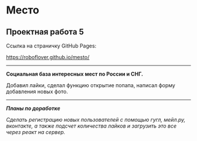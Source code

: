 # Место

## Проектная работа 5

Ссылка на страничку GitHub Pages:

https://roboflover.github.io/mesto/

---

**Социальная база интересных мест по России и СНГ.**

Добавил лайки, сделал функцию открытие попапа, написал форму добавления новых фото.

---

**_Планы по доработке_**

_Сделать регистрацию новых пользователей с помощью гугл, мейл.ру, вконтакте, а также подсчет количества лайков и загрузить это все через реакт на сервер._
